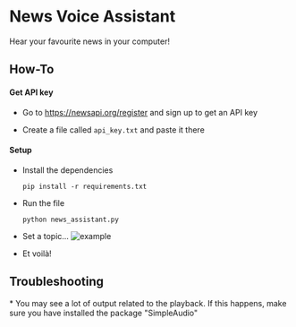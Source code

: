 <h1> News Voice Assistant </h1>
Hear your favourite news in your computer!

<h2> How-To </h2>
<h4> Get API key </h4>

* Go to https://newsapi.org/register and sign up to get an API key

* Create a file called `api_key.txt` and paste it there

<h4> Setup </h4>

* Install the dependencies

    `pip install -r requirements.txt`
* Run the file

    `python news_assistant.py`

* Set a topic...
![example](https://raw.githubusercontent.com/Yagueteiro/Amazing-Python-Scripts/master/News%20Voice%20Assistant/example.png)
* Et voilà!

<h2> Troubleshooting </h2>
* You may see a lot of output related to the playback. If this happens, make sure you have installed the package "SimpleAudio"
